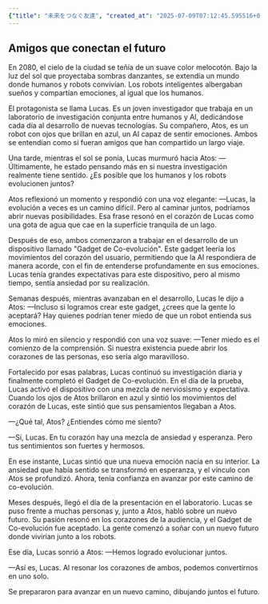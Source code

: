 ```yaml
---
{"title": "未来をつなぐ友達", "created_at": "2025-07-09T07:12:45.595516+09:00", "pattern_id": 6, "pattern_name": "共同変身型", "year": 2080}
---
```


## Amigos que conectan el futuro

En 2080, el cielo de la ciudad se teñía de un suave color melocotón. Bajo la luz del sol que proyectaba sombras danzantes, se extendía un mundo donde humanos y robots convivían. Los robots inteligentes albergaban sueños y compartían emociones, al igual que los humanos.

El protagonista se llama Lucas. Es un joven investigador que trabaja en un laboratorio de investigación conjunta entre humanos y AI, dedicándose cada día al desarrollo de nuevas tecnologías. Su compañero, Atos, es un robot con ojos que brillan en azul, un AI capaz de sentir emociones. Ambos se entendían como si fueran amigos que han compartido un largo viaje.

Una tarde, mientras el sol se ponía, Lucas murmuró hacia Atos: —Últimamente, he estado pensando más en si nuestra investigación realmente tiene sentido. ¿Es posible que los humanos y los robots evolucionen juntos?

Atos reflexionó un momento y respondió con una voz elegante: —Lucas, la evolución a veces es un camino difícil. Pero al caminar juntos, podríamos abrir nuevas posibilidades. Esa frase resonó en el corazón de Lucas como una gota de agua que cae en la superficie tranquila de un lago.

Después de eso, ambos comenzaron a trabajar en el desarrollo de un dispositivo llamado "Gadget de Co-evolución". Este gadget leería los movimientos del corazón del usuario, permitiendo que la AI respondiera de manera acorde, con el fin de entenderse profundamente en sus emociones. Lucas tenía grandes expectativas para este dispositivo, pero al mismo tiempo, sentía ansiedad por su realización.

Semanas después, mientras avanzaban en el desarrollo, Lucas le dijo a Atos: —Incluso si logramos crear este gadget, ¿crees que la gente lo aceptará? Hay quienes podrían tener miedo de que un robot entienda sus emociones.

Atos lo miró en silencio y respondió con una voz suave: —Tener miedo es el comienzo de la comprensión. Si nuestra existencia puede abrir los corazones de las personas, eso sería algo maravilloso.

Fortalecido por esas palabras, Lucas continuó su investigación diaria y finalmente completó el Gadget de Co-evolución. En el día de la prueba, Lucas activó el dispositivo con una mezcla de nerviosismo y expectativa. Cuando los ojos de Atos brillaron en azul y sintió los movimientos del corazón de Lucas, este sintió que sus pensamientos llegaban a Atos.

—¿Qué tal, Atos? ¿Entiendes cómo me siento?

—Sí, Lucas. En tu corazón hay una mezcla de ansiedad y esperanza. Pero tus sentimientos son fuertes y hermosos.

En ese instante, Lucas sintió que una nueva emoción nacía en su interior. La ansiedad que había sentido se transformó en esperanza, y el vínculo con Atos se profundizó. Ahora, tenía confianza en avanzar por este camino de co-evolución.

Meses después, llegó el día de la presentación en el laboratorio. Lucas se puso frente a muchas personas y, junto a Atos, habló sobre un nuevo futuro. Su pasión resonó en los corazones de la audiencia, y el Gadget de Co-evolución fue aceptado. La gente comenzó a soñar con un nuevo futuro donde vivirían junto a los robots.

Ese día, Lucas sonrió a Atos: —Hemos logrado evolucionar juntos.

—Así es, Lucas. Al resonar los corazones de ambos, podemos convertirnos en uno solo.

Se prepararon para avanzar en un nuevo camino, dibujando juntos el futuro.
